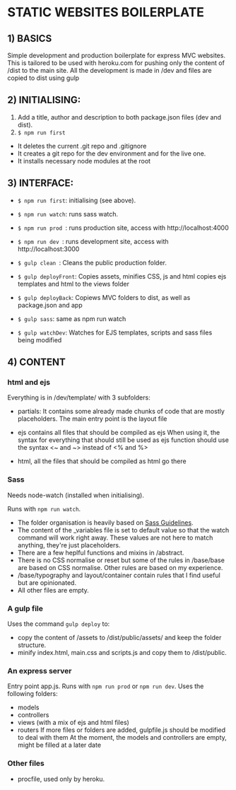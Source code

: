 
# STATIC WEBSITES BOILERPLATE





## 1) BASICS
Simple development and production boilerplate for express MVC websites.
This is tailored to be used with heroku.com for pushing only the content of /dist to the main site.
All the development is made in /dev and files are copied to dist using gulp





## 2) INITIALISING:

1. Add a title, author and description to both package.json files (dev and dist).
2. `$ npm run first`
- It deletes the current .git repo and .gitignore
- It creates a git repo for the dev environment and for the live one.
- It installs necessary node modules at the root





## 3) INTERFACE:

- `$ npm run first`: initialising (see above).
- `$ npm run watch`: runs sass watch.
- `$ npm run prod `: runs production site, access with http://localhost:4000
- `$ npm run dev `: runs development site, access with http://localhost:3000

- `$ gulp clean `: Cleans the public production folder.
- `$ gulp deployFront`: Copies assets, minifies CSS, js and html copies ejs templates and html to the views folder
- `$ gulp deployBack`: Copiews MVC folders to dist, as well as package.json and app

- `$ gulp sass`: same as npm run watch
- `$ gulp watchDev`: Watches for EJS templates, scripts and sass files being modified





## 4) CONTENT

### html and ejs
Everything is in /dev/template/ with 3 subfolders:
- partials:
It contains some already made chunks of code that are mostly placeholders.
The main entry point is the layout file

- ejs contains all files that should be compiled as ejs
When using it, the syntax for everything that should still be used as ejs function
should use the syntax <~ and ~> instead of <% and %>

- html, all the files that should be compiled as html go there



### Sass
Needs node-watch (installed when initialising).

Runs with `npm run watch`.

- The folder organisation is heavily based on [Sass Guidelines](http://sass-guidelin.es/).
- The content of the _variables file is set to default value so that the watch command will work right away. These values are not here to match anything, they're just placeholders.
- There are a few heplful functions and mixins in /abstract.
- There is no CSS normalise or reset but some of the rules in /base/base are based on CSS normalise. Other rules are based on my experience.
- /base/typography and layout/container contain rules that I find useful but are opinionated.
- All other files are empty.



### A gulp file
Uses the command `gulp deploy` to:
- copy the content of /assets to /dist/public/assets/ and keep the folder structure.
- minify index.html, main.css and scripts.js and copy them to /dist/public.



### An express server
Entry point app.js.
Runs with `npm run prod` or `npm run dev`.
Uses the following folders:
- models
- controllers
- views (with a mix of ejs and html files)
- routers
If more files or folders are added, gulpfile.js should be modified to deal with them
At the moment, the models and controllers are empty, might be filled at a later date



### Other files
- procfile, used only by heroku.
